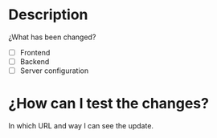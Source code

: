 # Description

¿What has been changed?

- [ ] Frontend
- [ ] Backend
- [ ] Server configuration

# ¿How can I test the changes?

In which URL and way I can see the update.
